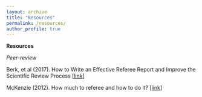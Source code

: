 ```yaml
---
layout: archive
title: "Resources"
permalink: /resources/
author_profile: true
---
```


**Resources**


*Peer-review*

Berk, et al (2017). How to Write an Effective Referee Report and Improve the Scientific Review Process [[link](https://www.aeaweb.org/articles?id=10.1257/jep.31.1.231)]

McKenzie (2012). How much to referee and how to do it? [[link](https://blogs.worldbank.org/impactevaluations/how-much-to-referee-and-how-to-do-it)]


